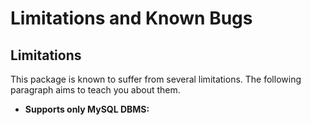 # Limitations and Known Bugs

## Limitations

This package is known to suffer from several limitations. The following paragraph aims to teach you about them.

* **Supports only MySQL DBMS:**&#x20;
